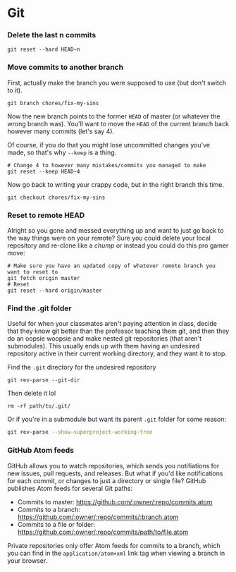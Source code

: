 # Git

### Delete the last n commits
```shell
git reset --hard HEAD~n
```

### Move commits to another branch
First, actually make the branch you were supposed to use (but don't switch
to it).
```shell
git branch chores/fix-my-sins
```

Now the new branch points to the former `HEAD` of master (or whatever the
wrong branch was). You'll want to move the `HEAD` of the current branch back
however many commits (let's say 4).

Of course, if you do that you might lose uncommitted changes you've made, so
that's why `--keep` is a thing.

```shell
# Change 4 to however many mistakes/commits you managed to make
git reset --keep HEAD~4
```

Now go back to writing your crappy code, but in the right branch this time.
```shell
git checkout chores/fix-my-sins
```

### Reset to remote HEAD
Alright so you gone and messed everything up and want to just go back to the way things were on your remote? Sure you could delete your local repository and re-clone like a *chump* or instead you could do this pro gamer move:
```shell
# Make sure you have an updated copy of whatever remote branch you want to reset to
git fetch origin master
# Reset
git reset --hard origin/master
```

### Find the .git folder
Useful for when your classmates aren't paying attention in class, decide that
they know git better than the professor teaching them git, and then they do an
oopsie woopsie and make nested git repositories (that aren't submodules). This
usually ends up with them having an undesired repository active in their current
working directory, and they want it to stop.

Find the `.git` directory for the undesired repository
```shell
git rev-parse --git-dir
```

Then delete it lol
```shell
rm -rf path/to/.git/
```

Or if you're in a submodule but want its parent `.git` folder for some reason:
```sh
git rev-parse --show-superproject-working-tree
```

### GitHub Atom feeds
GitHub allows you to watch repositories, which sends you notifiations for new issues, pull requests, and releases.
But what if you'd like notifications for each commit, or changes to just a directory or single file?
GitHub publishes Atom feeds for several Git paths:
- Commits to master: https://github.com/:owner/:repo/commits.atom
- Commits to a branch: https://github.com/:owner/:repo/commits/:branch.atom
- Commits to a file or folder: https://github.com/:owner/:repo/commits/path/to/file.atom

Private repositories only offer Atom feeds for commits to a branch, which you can find in the `application/atom+xml` link tag when viewing a branch in your browser.
